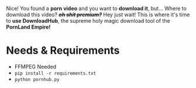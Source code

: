 Nice! You found a **porn video** and you want to **download it**, but... Where to download this video? ***~~oh shit premium?~~*** Hey just wait! This is where it's time to **use DownloadHub**, the supreme holy magic download tool of the **PornLand Empire!**

# Needs & Requirements
- FFMPEG Needed
- `pip install -r requirements.txt`
- `python pornhub.py`
